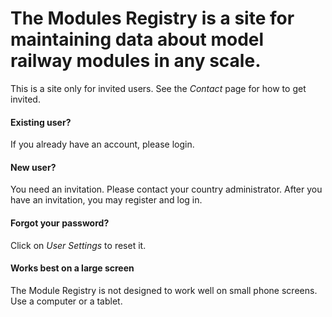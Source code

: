 ﻿# The **Modules Registry** is a site for maintaining data about model railway modules in any scale.
This is a site only for invited users.
See the *Contact* page for how to get invited.

#### Existing user?
If you already have an account, please login.

#### New user?
You need an invitation. Please contact your country administrator.
After you have an invitation, you may register and log in.

#### Forgot your password?
Click on *User Settings* to reset it.

#### Works best on a large screen
The Module Registry is not designed to work well on small phone screens.
Use a computer or a tablet.




